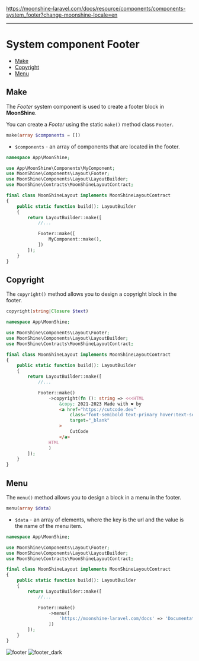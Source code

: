 https://moonshine-laravel.com/docs/resource/components/components-system_footer?change-moonshine-locale=en

------

# System component Footer

- [Make](#make)
- [Copyright](#copyright)
- [Menu](#menu)

<a name="make"></a>
## Make

The *Footer* system component is used to create a footer block in **MoonShine**.

You can create a *Footer* using the static `make()` method class `Footer`.

```php
make(array $components = [])
```

- `$components` - an array of components that are located in the footer.

```php
namespace App\MoonShine;

use App\MoonShine\Components\MyComponent;
use MoonShine\Components\Layout\Footer;
use MoonShine\Components\Layout\LayoutBuilder;
use MoonShine\Contracts\MoonShineLayoutContract;

final class MoonShineLayout implements MoonShineLayoutContract
{
    public static function build(): LayoutBuilder
    {
        return LayoutBuilder::make([
            //...

            Footer::make([
                MyComponent::make(),
            ])
        ]);
    }
}
```

<a name="copyright"></a>
## Copyright

The `copyright()` method allows you to design a copyright block in the footer.

```php
copyright(string|Closure $text)
```

```php
namespace App\MoonShine;

use MoonShine\Components\Layout\Footer;
use MoonShine\Components\Layout\LayoutBuilder;
use MoonShine\Contracts\MoonShineLayoutContract;

final class MoonShineLayout implements MoonShineLayoutContract
{
    public static function build(): LayoutBuilder
    {
        return LayoutBuilder::make([
            //...

            Footer::make()
                ->copyright(fn (): string => <<<HTML
                    &copy; 2021-2023 Made with ❤️ by
                    <a href="https://cutcode.dev"
                        class="font-semibold text-primary hover:text-secondary"
                        target="_blank"
                    >
                        CutCode
                    </a>
                HTML
                )
        ]);
    }
}
```

<a name="menu"></a>
## Menu

The `menu()` method allows you to design a block in a menu in the footer.

```php
menu(array $data)
```
</div>

- `$data` - an array of elements, where the key is the url and the value is the name of the menu item.

```php
namespace App\MoonShine;

use MoonShine\Components\Layout\Footer;
use MoonShine\Components\Layout\LayoutBuilder;
use MoonShine\Contracts\MoonShineLayoutContract;

final class MoonShineLayout implements MoonShineLayoutContract
{
    public static function build(): LayoutBuilder
    {
        return LayoutBuilder::make([
            //...

            Footer::make()
                ->menu([
                    'https://moonshine-laravel.com/docs' => 'Documentation',
                ])
        ]);
    }
}
```

![footer](https://moonshine-laravel.com/screenshots/footer.png)
![footer_dark](https://moonshine-laravel.com/screenshots/footer_dark.png)
